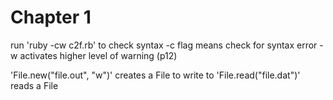 # Chapter 1
run 'ruby -cw c2f.rb' to check syntax
-c flag means check for syntax error
-w activates higher level of warning
(p12)

'File.new("file.out", "w")' creates a File to write to
'File.read("file.dat")' reads a File
